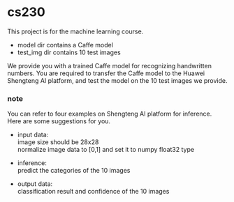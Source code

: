 # cs230

This project is for the machine learning course.
* model dir contains a Caffe model
* test_img dir contains 10 test images

We provide you with a trained Caffe model for recognizing handwritten numbers. You are required to transfer the Caffe model to the Huawei Shengteng AI platform, and test the model on the 10 test images we provide.

### note
You can refer to four examples on Shengteng AI platform for inference.  
Here are some suggestions for you.  
* input data:  
image size should be 28x28  
normalize image data to [0,1] and set it to numpy float32 type

* inference:  
predict the categories of the 10 images  
* output data:  
classification result and confidence of the 10 images
